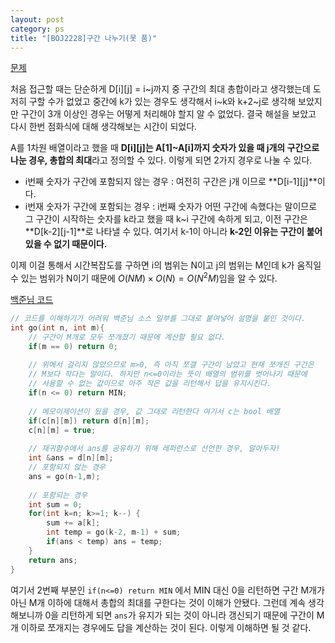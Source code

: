 ```yaml
---
layout: post
category: ps
title: "[BOJ2228]구간 나누기(못 품)"
---
```


[문제](https://www.acmicpc.net/problem/2228)

처음 접근할 때는 단순하게 D[i]\[j] = i~j까지 중 구간의 최대 총합이라고 생각했는데 도저히 구할 수가 없었고 중간에 k가 있는 경우도 생각해서 i~k와 k+2~j로 생각해 보았지만 구간이 3개 이상인 경우는 어떻게 처리해야 할지 알 수 없었다. 결국 해설을 보았고 다시 한번 점화식에 대해 생각해보는 시간이 되었다.

A를 1차원 배열이라고 했을 때 **D[i]\[j]는 A[1]~A[i]까지 숫자가 있을 때 j개의 구간으로 나눈 경우, 총합의 최대**라고 정의할 수 있다. 이렇게 되면 2가지 경우로 나눌 수 있다.

* i번째 숫자가 구간에 포함되지 않는 경우 : 여전히 구간은 j개 이므로 **D[i-1]\[j]**이다.
* i번재 숫자가 구간에 포함되는 경우 : i번째 숫자가 어떤 구간에 속했다는 말이므로 그 구간이 시작하는 숫자를 k라고 했을 때 k~i 구간에 속하게 되고, 이전 구간은 **D[k-2]\[j-1]**로 나타낼 수 있다. 여기서 k-1이 아니라 **k-2인 이유는 구간이 붙어있을 수 없기 때문이다.**

이제 이걸 통해서 시간복잡도를 구하면 i의 범위는 N이고 j의 범위는 M인데 k가 움직일 수 있는 범위가 N이기 때문에 $O(NM)\times O(N) = O(N^2M)$임을 알 수 있다.

[백준님 코드](https://gist.github.com/Baekjoon/a751e2551ca4577dc1a5)

```c++
// 코드를 이해하기가 어려워 백준님 소스 일부를 그대로 붙여넣어 설명을 붙인 것이다.
int go(int n, int m){
    // 구간이 M개로 모두 쪼개졌기 때문에 계산할 필요 없다.
    if(m == 0) return 0;
    
    // 위에서 걸리지 않았으므로 m>0, 즉 아직 쪼갤 구간이 남았고 현재 쪼개진 구간은
    // M보다 작다는 말이다. 하지만 n<=0이라는 뜻이 배열의 범위를 벗어나기 때문에
    // 사용할 수 없는 값이므로 아주 작은 값을 리턴해서 답을 유지시킨다.
    if(n <= 0) return MIN;
    
    // 메모이제이션이 됬을 경우, 값 그대로 리턴한다 여기서 c는 bool 배열
    if(c[n][m]) return d[n][m];
    c[n][m] = true;
    
    // 재귀함수에서 ans를 공유하기 위해 레퍼런스로 선언한 경우, 알아두자!
    int &ans = d[n][m];
    // 포함되지 않는 경우
    ans = go(n-1,m);
    
    // 포함되는 경우
    int sum = 0;
    for(int k=n; k>=1; k--) {
        sum += a[k];
        int temp = go(k-2, m-1) + sum;
        if(ans < temp) ans = temp;
    }
    return ans;
}
```

여기서 2번째 부분인 `if(n<=0) return MIN` 에서 MIN 대신 0을 리턴하면 구간 M개가 아닌 M개 이하에 대해서 총합의 최대를 구한다는 것이 이해가 안됐다. 그런데 계속 생각해보니까 0을 리턴하게 되면 `ans`가 유지가 되는 것이 아니라 갱신되기 때문에 구간이 M개 이하로 쪼개지는 경우에도 답을 계산하는 것이 된다. 이렇게 이해하면 될 것 같다.